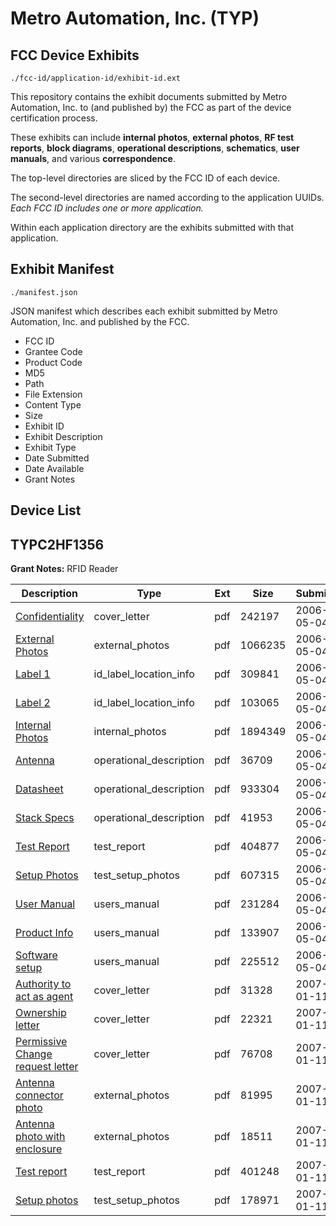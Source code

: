 # Metro Automation, Inc. (TYP)
## FCC Device Exhibits

```
./fcc-id/application-id/exhibit-id.ext
```

This repository contains the exhibit documents submitted by Metro Automation, Inc. to (and published by) the FCC as part of the device certification process.

These exhibits can include **internal photos**, **external photos**, **RF test reports**, **block diagrams**, **operational descriptions**, **schematics**, **user manuals**, and various **correspondence**.

The top-level directories are sliced by the FCC ID of each device.

The second-level directories are named according to the application UUIDs. *Each FCC ID includes one or more application.*

Within each application directory are the exhibits submitted with that application. 

## Exhibit Manifest

```
./manifest.json
```

JSON manifest which describes each exhibit submitted by Metro Automation, Inc. and published by the FCC.

- FCC ID
- Grantee Code
- Product Code
- MD5
- Path
- File Extension
- Content Type
- Size
- Exhibit ID
- Exhibit Description
- Exhibit Type
- Date Submitted
- Date Available
- Grant Notes

## Device List
## TYPC2HF1356
**Grant Notes:** RFID Reader

| Description | Type | Ext | Size | Submitted | Available |
| ----------- | ---- | --- | ---- | --------- | --------- |
| [Confidentiality](TYPC2HF1356/875cb73cca306756103a927f222429fd/654691.pdf) | cover_letter | pdf | 242197 | 2006-05-04 | 2006-05-04 |
| [External Photos](TYPC2HF1356/875cb73cca306756103a927f222429fd/654688.pdf) | external_photos | pdf | 1066235 | 2006-05-04 | 2006-05-04 |
| [Label 1](TYPC2HF1356/875cb73cca306756103a927f222429fd/654686.pdf) | id_label_location_info | pdf | 309841 | 2006-05-04 | 2006-05-04 |
| [Label 2](TYPC2HF1356/875cb73cca306756103a927f222429fd/654687.pdf) | id_label_location_info | pdf | 103065 | 2006-05-04 | 2006-05-04 |
| [Internal Photos](TYPC2HF1356/875cb73cca306756103a927f222429fd/654685.pdf) | internal_photos | pdf | 1894349 | 2006-05-04 | 2006-05-04 |
| [Antenna](TYPC2HF1356/875cb73cca306756103a927f222429fd/654682.pdf) | operational_description | pdf | 36709 | 2006-05-04 | 2006-05-04 |
| [Datasheet](TYPC2HF1356/875cb73cca306756103a927f222429fd/654683.pdf) | operational_description | pdf | 933304 | 2006-05-04 | 2006-05-04 |
| [Stack Specs](TYPC2HF1356/875cb73cca306756103a927f222429fd/654684.pdf) | operational_description | pdf | 41953 | 2006-05-04 | 2006-05-04 |
| [Test Report](TYPC2HF1356/875cb73cca306756103a927f222429fd/654680.pdf) | test_report | pdf | 404877 | 2006-05-04 | 2006-05-04 |
| [Setup Photos](TYPC2HF1356/875cb73cca306756103a927f222429fd/654679.pdf) | test_setup_photos | pdf | 607315 | 2006-05-04 | 2006-05-04 |
| [User Manual](TYPC2HF1356/875cb73cca306756103a927f222429fd/654676.pdf) | users_manual | pdf | 231284 | 2006-05-04 | 2006-05-04 |
| [Product Info](TYPC2HF1356/875cb73cca306756103a927f222429fd/654677.pdf) | users_manual | pdf | 133907 | 2006-05-04 | 2006-05-04 |
| [Software setup](TYPC2HF1356/875cb73cca306756103a927f222429fd/654678.pdf) | users_manual | pdf | 225512 | 2006-05-04 | 2006-05-04 |
| [Authority to act as agent](TYPC2HF1356/55ec70ca689da7f01f774c41799e1d68/746450.pdf) | cover_letter | pdf | 31328 | 2007-01-11 | 2007-01-11 |
| [Ownership letter](TYPC2HF1356/55ec70ca689da7f01f774c41799e1d68/746451.pdf) | cover_letter | pdf | 22321 | 2007-01-11 | 2007-01-11 |
| [Permissive Change request letter](TYPC2HF1356/55ec70ca689da7f01f774c41799e1d68/746452.pdf) | cover_letter | pdf | 76708 | 2007-01-11 | 2007-01-11 |
| [Antenna connector photo](TYPC2HF1356/55ec70ca689da7f01f774c41799e1d68/746453.pdf) | external_photos | pdf | 81995 | 2007-01-11 | 2007-01-11 |
| [Antenna photo with enclosure](TYPC2HF1356/55ec70ca689da7f01f774c41799e1d68/746454.pdf) | external_photos | pdf | 18511 | 2007-01-11 | 2007-01-11 |
| [Test report](TYPC2HF1356/55ec70ca689da7f01f774c41799e1d68/746455.pdf) | test_report | pdf | 401248 | 2007-01-11 | 2007-01-11 |
| [Setup photos](TYPC2HF1356/55ec70ca689da7f01f774c41799e1d68/746456.pdf) | test_setup_photos | pdf | 178971 | 2007-01-11 | 2007-01-11 |
